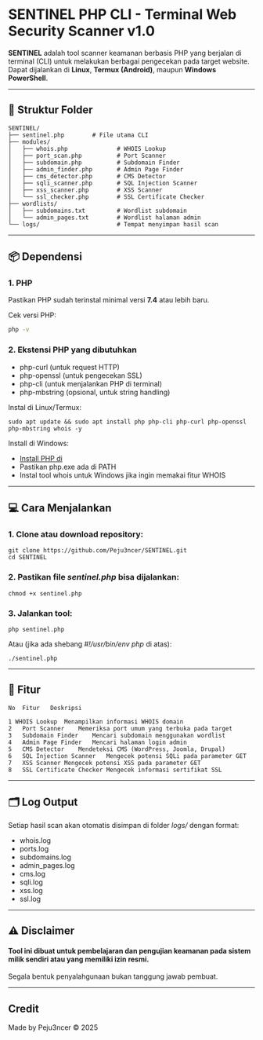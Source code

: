 # SENTINEL PHP CLI - Terminal Web Security Scanner v1.0

**SENTINEL** adalah tool scanner keamanan berbasis PHP yang berjalan di terminal (CLI) untuk melakukan berbagai pengecekan pada target website.  
Dapat dijalankan di **Linux**, **Termux (Android)**, maupun **Windows PowerShell**.

---

## 📂 Struktur Folder
```
SENTINEL/
├── sentinel.php        # File utama CLI
├── modules/
│   ├── whois.php              # WHOIS Lookup
│   ├── port_scan.php          # Port Scanner
│   ├── subdomain.php          # Subdomain Finder
│   ├── admin_finder.php       # Admin Page Finder
│   ├── cms_detector.php       # CMS Detector
│   ├── sqli_scanner.php       # SQL Injection Scanner
│   ├── xss_scanner.php        # XSS Scanner
│   └── ssl_checker.php        # SSL Certificate Checker
├── wordlists/
│   ├── subdomains.txt         # Wordlist subdomain
│   └── admin_pages.txt        # Wordlist halaman admin
└── logs/                      # Tempat menyimpan hasil scan
```

---

## 📦 Dependensi

### 1. PHP
Pastikan PHP sudah terinstal minimal versi **7.4** atau lebih baru.

Cek versi PHP:
```bash
php -v
```
### 2. Ekstensi PHP yang dibutuhkan
- php-curl (untuk request HTTP)
- php-openssl (untuk pengecekan SSL)
- php-cli (untuk menjalankan PHP di terminal)
- php-mbstring (opsional, untuk string handling)

Instal di Linux/Termux:
```
sudo apt update && sudo apt install php php-cli php-curl php-openssl php-mbstring whois -y
```
Install di Windows:
- [Install PHP di](https://www.php.net/downloads)
- Pastikan php.exe ada di PATH
- Instal tool whois untuk Windows jika ingin memakai fitur WHOIS

---

## 💻 Cara Menjalankan

### 1. Clone atau download repository:
```
git clone https://github.com/Peju3ncer/SENTINEL.git
cd SENTINEL
```
### 2. Pastikan file *sentinel.php* bisa dijalankan:
```
chmod +x sentinel.php
```
### 3. Jalankan tool:
```
php sentinel.php
```
Atau (jika ada shebang *#!/usr/bin/env php* di atas):
```
./sentinel.php
```

---

## 📌 Fitur
```
No	Fitur	Deskripsi

1 WHOIS Lookup	Menampilkan informasi WHOIS domain
2	Port Scanner	Memeriksa port umum yang terbuka pada target
3	Subdomain Finder	Mencari subdomain menggunakan wordlist
4	Admin Page Finder	Mencari halaman login admin
5	CMS Detector	Mendeteksi CMS (WordPress, Joomla, Drupal)
6	SQL Injection Scanner	Mengecek potensi SQLi pada parameter GET
7	XSS Scanner	Mengecek potensi XSS pada parameter GET
8	SSL Certificate Checker	Mengecek informasi sertifikat SSL
```

---

## 🗂 Log Output

Setiap hasil scan akan otomatis disimpan di folder *logs/* dengan format:
- whois.log
- ports.log
- subdomains.log
- admin_pages.log
- cms.log
- sqli.log
- xss.log
- ssl.log

---

## ⚠️ Disclaimer

#### Tool ini dibuat untuk pembelajaran dan pengujian keamanan pada sistem milik sendiri atau yang memiliki izin resmi.
Segala bentuk penyalahgunaan bukan tanggung jawab pembuat.

---

## Credit

Made by Peju3ncer © 2025
